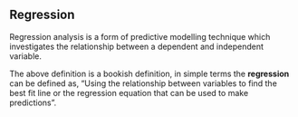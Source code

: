 ## **Regression**

Regression analysis is a form of predictive modelling technique which investigates the relationship between a dependent and independent variable.

The above definition is a bookish definition, in simple terms the **regression** can be defined as, “Using the relationship between variables to find the best fit line or the regression equation that can be used to make predictions”.